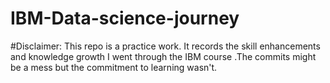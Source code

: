 # IBM-Data-science-journey
#Disclaimer: This repo is a practice work. It records the skill enhancements and knowledge growth I went through the IBM course .The commits might be a mess but the commitment to learning wasn't.
